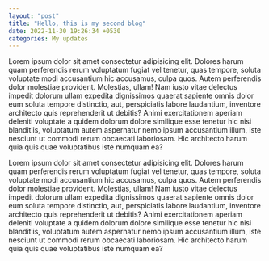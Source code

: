 ```yaml
---
layout: "post"
title: "Hello, this is my second blog"
date: 2022-11-30 19:26:34 +0530
categories: My updates
---
```


Lorem ipsum dolor sit amet consectetur adipisicing elit. Dolores harum quam perferendis rerum voluptatum fugiat vel tenetur, quas tempore, soluta voluptate modi accusantium hic accusamus, culpa quos. Autem perferendis dolor molestiae provident. Molestias, ullam! Nam iusto vitae delectus impedit dolorum ullam expedita dignissimos quaerat sapiente omnis dolor eum soluta tempore distinctio, aut, perspiciatis labore laudantium, inventore architecto quis reprehenderit ut debitis? Animi exercitationem aperiam deleniti voluptate a quidem dolorum dolore similique esse tenetur hic nisi blanditiis, voluptatum autem aspernatur nemo ipsum accusantium illum, iste nesciunt ut commodi rerum obcaecati laboriosam. Hic architecto harum quia quis quae voluptatibus iste numquam ea?

Lorem ipsum dolor sit amet consectetur adipisicing elit. Dolores harum quam perferendis rerum voluptatum fugiat vel tenetur, quas tempore, soluta voluptate modi accusantium hic accusamus, culpa quos. Autem perferendis dolor molestiae provident. Molestias, ullam! Nam iusto vitae delectus impedit dolorum ullam expedita dignissimos quaerat sapiente omnis dolor eum soluta tempore distinctio, aut, perspiciatis labore laudantium, inventore architecto quis reprehenderit ut debitis? Animi exercitationem aperiam deleniti voluptate a quidem dolorum dolore similique esse tenetur hic nisi blanditiis, voluptatum autem aspernatur nemo ipsum accusantium illum, iste nesciunt ut commodi rerum obcaecati laboriosam. Hic architecto harum quia quis quae voluptatibus iste numquam ea?
